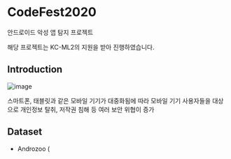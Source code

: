 # CodeFest2020 

안드로이드 악성 앱 탐지 프로젝트

해당 프로젝트는 KC-ML2의 지원을 받아 진행하였습니다.

## Introduction
![image](https://user-images.githubusercontent.com/48518526/92078606-860f2300-edf9-11ea-8216-a8177841781d.png)

스마트폰, 태블릿과 같은 모바일 기기가 대중화됨에 따라 모바일 기기 사용자들을 대상으로 개인정보 탈취, 저작권 침해 등 여러 보안 위협이 증가

## Dataset
* Androzoo (
